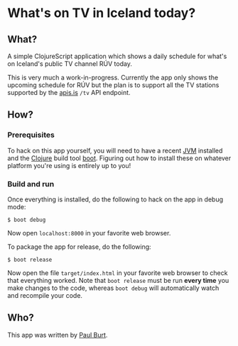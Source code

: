# What's on TV in Iceland today?

## What?

A simple ClojureScript application which shows a daily schedule for what's on Iceland's public TV channel RÚV today.

This is very much a work-in-progress. Currently the app only shows the upcoming schedule for RÚV but the plan is to support all the TV stations supported by the [apis.is][apis.is] `/tv` API endpoint.

## How?

### Prerequisites

To hack on this app yourself, you will need to have a recent [JVM][jvm] installed and the [Clojure][clojure] build tool [boot][boot]. Figuring out how to install these on whatever platform you're using is entirely up to you! 

### Build and run

Once everything is installed, do the following to hack on the app in debug mode:

```
$ boot debug
```

Now open `localhost:8000` in your favorite web browser.

To package the app for release, do the following:

```
$ boot release
```

Now open the file `target/index.html` in your favorite web browser to check that everything worked. Note that `boot release` must be run **every time** you make changes to the code, whereas `boot debug` will automatically watch and recompile your code.

## Who?

This app was written by [Paul Burt][pb].

[apis.is]: http://docs.apis.is/#endpoint-tv
[boot]: http://boot-clj.com/
[clojure]: http://clojure.org/
[jvm]: http://www.oracle.com/technetwork/java/javase/downloads/index.html
[pb]: https://twitter.com/pycurious
